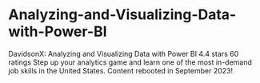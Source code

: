 # Analyzing-and-Visualizing-Data-with-Power-BI
DavidsonX: Analyzing and Visualizing Data with Power BI 4.4 stars 60 ratings  Step up your analytics game and learn one of the most in-demand job skills in the United States. Content rebooted in September 2023!
